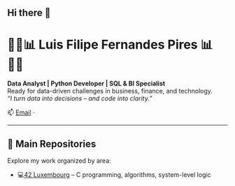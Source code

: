 ## Hi there 👋

# 👨‍💻📊 Luis Filipe Fernandes Pires 📊👨‍💻

**Data Analyst | Python Developer | SQL & BI Specialist**  
Ready for data-driven challenges in business, finance, and technology.  
_“I turn data into decisions – and code into clarity.”_

📫 [Email](mailto:learn2b3e@hotmail.com) · 

---
## 📁 Main Repositories

Explore my work organized by area:

- 💻[42 Luxembourg](https://github.com/LuisFilipePires/ecole-42) – C programming, algorithms, system-level logic  




